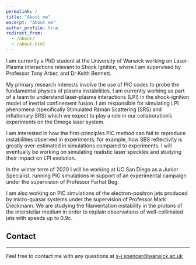 ```yaml
---
permalink: /
title: "About me"
excerpt: "About me"
author_profile: true
redirect_from: 
  - /about/
  - /about.html
---
```


I am currently a PhD student at the University of Warwick working on Laser-Plasma Interactions relevant to Shock Ignition, where I am supervised by Professor Tony Arber, and Dr Keith Bennett.

My primary research interests involve the use of PIC codes to probe the fundamental physics of plasma instabilities. I am currently working as part of a team to understand laser-plasma interactions (LPI) in the shock-ignition model of inertial confinement fusion. I am responsible for simulating LPI phenomena (specifically Stimulated Raman Scattering (SRS) and inflationary SRS) which we expect to play a role in our collaboration’s experiments on the Omega laser system.

I am interested in how the first-principles PIC method can fail to reproduce instabilities observed in experiments; for example, how SBS reflectivity is greatly over-estimated in simulations compared to experiments. I will eventually be working on simulating realistic laser speckles and studying their impact on LPI evolution. 

In the winter term of 2020 I will be working at UC San Diego as a Junior Specialist, running PIC simulations in support of an experimental campaign under the supervision of Professor Farhat Beg.

I am also working on PIC simulations of the electron-positron jets produced by micro-quasar systems under the supervision of Professor Mark Dieckmann. We are studying the filamentation instability in the protons of the interstellar medium in order to explain observations of well-collimated jets with speeds up to 0.9c.

## Contact
----------

Feel free to contact me with any questions at [s-j.spencer@warwick.ac.uk](mailto:s-j.spencer@warwick.ac/uk)
